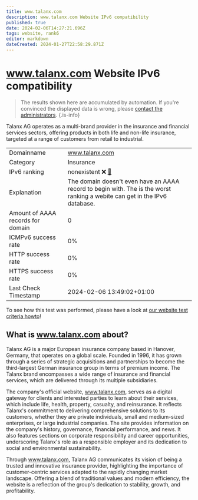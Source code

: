 ```yaml
---
title: www.talanx.com
description: www.talanx.com Website IPv6 compatibility
published: true
date: 2024-02-06T14:27:21.696Z
tags: website, rank6
editor: markdown
dateCreated: 2024-01-27T22:58:29.871Z
---
```


# www.talanx.com Website IPv6 compatibility

> The results shown here are accumulated by automation. If you're convinced the displayed data is wrong, please [contact the administrators](/howto/chat). 
{.is-info}

Talanx AG operates as a multi-brand provider in the insurance and financial services sectors, offering products in both life and non-life insurance, targeted at a range of customers from retail to industrial.


|   |   |
| - | - |
| Domainname | www.talanx.com
| Category | Insurance |
| IPv6 ranking | nonexistent :x: [🔗](/howto/ranking) |
| Explanation | The domain doesn't even have an AAAA record to begin with. The is the worst ranking a webite can get in the IPv6 database. |
| Amount of AAAA records for domain | 0 |
| ICMPv6 success rate | 0%|
| HTTP success rate | 0% |
| HTTPS success rate | 0% |
| Last Check Timestamp | 2024-02-06 13:49:02+01:00 |

To see how this test was performed, please have a look at [our website test criteria howto](/howto/testcriteria/website)!


## What is www.talanx.com about?
Talanx AG is a major European insurance company based in Hanover, Germany, that operates on a global scale. Founded in 1996, it has grown through a series of strategic acquisitions and partnerships to become the third-largest German insurance group in terms of premium income. The Talanx brand encompasses a wide range of insurance and financial services, which are delivered through its multiple subsidiaries.

The company's official website, www.talanx.com, serves as a digital gateway for clients and interested parties to learn about their services, which include life, health, property, casualty, and reinsurance. It reflects Talanx's commitment to delivering comprehensive solutions to its customers, whether they are private individuals, small and medium-sized enterprises, or large industrial companies. The site provides information on the company's history, governance, financial performance, and news. It also features sections on corporate responsibility and career opportunities, underscoring Talanx's role as a responsible employer and its dedication to social and environmental sustainability.

Through www.talanx.com, Talanx AG communicates its vision of being a trusted and innovative insurance provider, highlighting the importance of customer-centric services adapted to the rapidly changing market landscape. Offering a blend of traditional values and modern efficiency, the website is a reflection of the group's dedication to stability, growth, and profitability.


